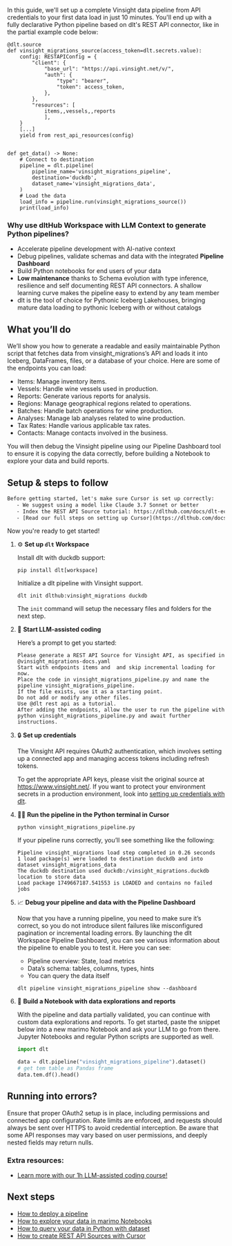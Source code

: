 In this guide, we'll set up a complete Vinsight data pipeline from API credentials to your first data load in just 10 minutes. You'll end up with a fully declarative Python pipeline based on dlt's REST API connector, like in the partial example code below:

```python-outcome
@dlt.source
def vinsight_migrations_source(access_token=dlt.secrets.value):
    config: RESTAPIConfig = {
        "client": {
            "base_url": "https://api.vinsight.net/v/",
            "auth": {
                "type": "bearer",
                "token": access_token,
            },
        },
        "resources": [
            items,,vessels,,reports
            ],
    }
    [...]
    yield from rest_api_resources(config)


def get_data() -> None:
    # Connect to destination
    pipeline = dlt.pipeline(
        pipeline_name='vinsight_migrations_pipeline',
        destination='duckdb',
        dataset_name='vinsight_migrations_data', 
    )
    # Load the data
    load_info = pipeline.run(vinsight_migrations_source())
    print(load_info) 
```

### Why use dltHub Workspace with LLM Context to generate Python pipelines?

- Accelerate pipeline development with AI-native context
- Debug pipelines, validate schemas and data with the integrated **Pipeline Dashboard**
- Build Python notebooks for end users of your data
- **Low maintenance** thanks to Schema evolution with type inference, resilience and self documenting REST API connectors. A shallow learning curve makes the pipeline easy to extend by any team member
- dlt is the tool of choice for Pythonic Iceberg Lakehouses, bringing mature data loading to pythonic Iceberg with or without catalogs

## What you’ll do

We’ll show you how to generate a readable and easily maintainable Python script that fetches data from vinsight_migrations’s API and loads it into Iceberg, DataFrames, files, or a database of your choice. Here are some of the endpoints you can load:

- Items: Manage inventory items.
- Vessels: Handle wine vessels used in production.
- Reports: Generate various reports for analysis.
- Regions: Manage geographical regions related to operations.
- Batches: Handle batch operations for wine production.
- Analyses: Manage lab analyses related to wine production.
- Tax Rates: Handle various applicable tax rates.
- Contacts: Manage contacts involved in the business.

You will then debug the Vinsight pipeline using our Pipeline Dashboard tool to ensure it is copying the data correctly, before building a Notebook to explore your data and build reports.

## Setup & steps to follow

```default
Before getting started, let's make sure Cursor is set up correctly:
   - We suggest using a model like Claude 3.7 Sonnet or better
   - Index the REST API Source tutorial: https://dlthub.com/docs/dlt-ecosystem/verified-sources/rest_api/ and add it to context as **@dlt rest api**
   - [Read our full steps on setting up Cursor](https://dlthub.com/docs/dlt-ecosystem/llm-tooling/cursor-restapi#23-configuring-cursor-with-documentation)
```

Now you're ready to get started!

1. ⚙️ **Set up `dlt` Workspace**
    
    Install dlt with duckdb support:
    ```shell
    pip install dlt[workspace]
    ```

    Initialize a dlt pipeline with Vinsight support.
    ```shell
    dlt init dlthub:vinsight_migrations duckdb
    ```

    The `init` command will setup the necessary files and folders for the next step.
    
2. 🤠 **Start LLM-assisted coding**
    
    Here’s a prompt to get you started:
    
    ```prompt
    Please generate a REST API Source for Vinsight API, as specified in @vinsight_migrations-docs.yaml 
    Start with endpoints items and  and skip incremental loading for now. 
    Place the code in vinsight_migrations_pipeline.py and name the pipeline vinsight_migrations_pipeline. 
    If the file exists, use it as a starting point. 
    Do not add or modify any other files. 
    Use @dlt rest api as a tutorial. 
    After adding the endpoints, allow the user to run the pipeline with python vinsight_migrations_pipeline.py and await further instructions.
    ```

    
3. 🔒 **Set up credentials** 
    
    The Vinsight API requires OAuth2 authentication, which involves setting up a connected app and managing access tokens including refresh tokens.
    
    To get the appropriate API keys, please visit the original source at https://www.vinsight.net/.
    If you want to protect your environment secrets in a production environment, look into [setting up credentials with dlt](https://dlthub.com/docs/walkthroughs/add_credentials).
    
4. 🏃‍♀️ **Run the pipeline in the Python terminal in Cursor**
    
    ```shell
    python vinsight_migrations_pipeline.py
    ```
    
    If your pipeline runs correctly, you’ll see something like the following:
    
    ```shell
    Pipeline vinsight_migrations load step completed in 0.26 seconds
    1 load package(s) were loaded to destination duckdb and into dataset vinsight_migrations_data
    The duckdb destination used duckdb:/vinsight_migrations.duckdb location to store data
    Load package 1749667187.541553 is LOADED and contains no failed jobs
    ```
    
5. 📈 **Debug your pipeline and data with the Pipeline Dashboard**

    Now that you have a running pipeline, you need to make sure it’s correct, so you do not introduce silent failures like misconfigured pagination or incremental loading errors. By launching the dlt Workspace Pipeline Dashboard, you can see various information about the pipeline to enable you to test it. Here you can see:
    - Pipeline overview: State, load metrics
    - Data’s schema: tables, columns, types, hints
    - You can query the data itself
    
    ```shell
    dlt pipeline vinsight_migrations_pipeline show --dashboard
    ```
    
6. 🐍 **Build a Notebook with data explorations and reports**

    With the pipeline and data partially validated, you can continue with custom data explorations and reports. To get started, paste the snippet below into a new marimo Notebook and ask your LLM to go from there. Jupyter Notebooks and regular Python scripts are supported as well.

    
    ```python
    import dlt

   data = dlt.pipeline("vinsight_migrations_pipeline").dataset()
   # get tem table as Pandas frame
   data.tem.df().head()
    ```

## Running into errors?

Ensure that proper OAuth2 setup is in place, including permissions and connected app configuration. Rate limits are enforced, and requests should always be sent over HTTPS to avoid credential interception. Be aware that some API responses may vary based on user permissions, and deeply nested fields may return nulls.

### Extra resources:

- [Learn more with our 1h LLM-assisted coding course!](https://www.youtube.com/watch?v=GGid70rnJuM)

## Next steps

- [How to deploy a pipeline](https://dlthub.com/docs/walkthroughs/deploy-a-pipeline)
- [How to explore your data in marimo Notebooks](https://dlthub.com/docs/general-usage/dataset-access/marimo)
- [How to query your data in Python with dataset](https://dlthub.com/docs/general-usage/dataset-access/dataset)
- [How to create REST API Sources with Cursor](https://dlthub.com/docs/dlt-ecosystem/llm-tooling/cursor-restapi)